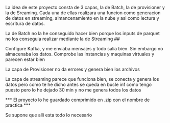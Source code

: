 La idea de este proyecto consta de 3 capas, la de Batch, la de provisioner y la de Sreaming. Cada una de ellas realizara una funcion como generacion de datos en streaming, almancenamiento en la nube y asi como lectura y escritura de datos.

La de Batch no la he conseguido hacer bien porque los inputs de parquet no los conseguia realizar mediante la de Streaming ##

Configure Kafka, y me enviaba mensajes y todo salia bien. Sin embargo no almacenaba los datos. Comprobe las instancias y maquinas virtuales y parecen estar bien

La capa de Provisioner no da errores y genera bien los archivos

La capa de streaming parece que funciona bien, se conecta y genera los datos pero como te he dicho antes se queda en bucle inf como tengo puesto pero lo he dejado 30 min y no me genera todos los datos 

*** El proyecto lo he guardado comprimido en .zip con el nombre de practica *** 

Se supone que alli esta todo lo necesario
